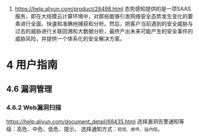 1. https://help.aliyun.com/product/28498.html
态势感知提供的是一项SAAS服务，即在大规模云计算环境中，对那些能够引发网络安全态势发生变化的要素进行全面、快速和准确地捕获和分析。然后，把客户当前遇到的安全威胁与过去的威胁进行关联回溯和大数据分析，最终产出未来可能产生的安全事件的威胁风险，并提供一个体系化的安全解决方案。



# 4 用户指南
## 4.6 漏洞管理
### 4.6.2 Web漏洞扫描
https://help.aliyun.com/document_detail/68435.html
选择漏洞告警通知等级：高危、中危、低危、提示。
选择通知方式：`短信、邮件、站内信`。
